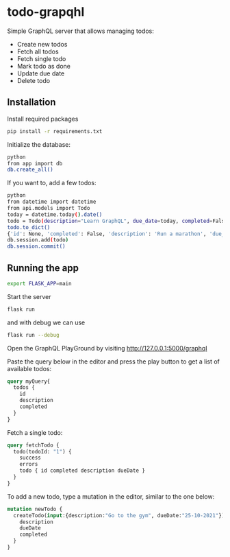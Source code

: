 # todo-grapqhl
Simple GraphQL server that allows managing todos:
* Create new todos
* Fetch all todos
* Fetch single todo
* Mark todo as done
* Update due date
* Delete todo


## Installation

Install required packages
```bash
pip install -r requirements.txt
```

Initialize the database:

```bash
python
from app import db
db.create_all()
```

If you want to, add a few todos:

```bash
python
from datetime import datetime
from api.models import Todo
today = datetime.today().date()
todo = Todo(description="Learn GraphQL", due_date=today, completed=False)
todo.to_dict()
{'id': None, 'completed': False, 'description': 'Run a marathon', 'due_date': '2022-04-20'}
db.session.add(todo)
db.session.commit()
```

## Running the app

```bash
export FLASK_APP=main
```

Start the server 
```bash
flask run 
```

and with debug we can use
```bash
flask run --debug
```

Open the GraphQL PlayGround by visiting http://127.0.0.1:5000/graphql 

Paste the query below in the editor and press the play button to get a list
 of available todos:
```graphql
query myQuery{
  todos {
    id
    description
    completed
  }
}
```

Fetch a single todo:

```graphql
query fetchTodo {
  todo(todoId: "1") {
    success
    errors
    todo { id completed description dueDate }
  }
}
```

To add a new todo, type a mutation in the editor, similar to the one below:
```graphql
mutation newTodo {
  createTodo(input:{description:"Go to the gym", dueDate:"25-10-2021"}) {
    description
    dueDate
    completed
  }
}
```


